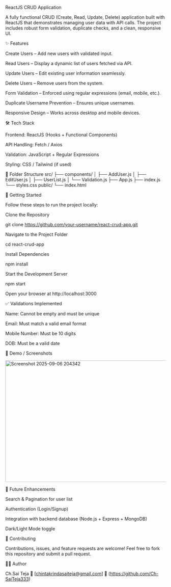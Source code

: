 ReactJS CRUD Application

A fully functional CRUD (Create, Read, Update, Delete) application built with ReactJS that demonstrates managing user data with API calls. The project includes robust form validation, duplicate checks, and a clean, responsive UI.

✨ Features

Create Users – Add new users with validated input.

Read Users – Display a dynamic list of users fetched via API.

Update Users – Edit existing user information seamlessly.

Delete Users – Remove users from the system.

Form Validation – Enforced using regular expressions (email, mobile, etc.).

Duplicate Username Prevention – Ensures unique usernames.

Responsive Design – Works across desktop and mobile devices.

🛠 Tech Stack

Frontend: ReactJS (Hooks + Functional Components)

API Handling: Fetch / Axios

Validation: JavaScript + Regular Expressions

Styling: CSS / Tailwind (if used)

📂 Folder Structure
src/
 ├── components/
 │    ├── AddUser.js
 │    ├── EditUser.js
 │    ├── UserList.js
 │    └── Validation.js
 ├── App.js
 ├── index.js
 └── styles.css
public/
 └── index.html

🚀 Getting Started

Follow these steps to run the project locally:

Clone the Repository

git clone https://github.com/your-username/react-crud-app.git


Navigate to the Project Folder

cd react-crud-app


Install Dependencies

npm install


Start the Development Server

npm start


Open your browser at http://localhost:3000

✅ Validations Implemented

Name: Cannot be empty and must be unique

Email: Must match a valid email format

Mobile Number: Must be 10 digits

DOB: Must be a valid date

📸 Demo / Screenshots

 <img width="1627" height="382" alt="Screenshot 2025-09-06 204342" src="https://github.com/user-attachments/assets/e6e27d92-0ae0-4463-8ecb-a747830d6d47" />



🧭 Future Enhancements

Search & Pagination for user list

Authentication (Login/Signup)

Integration with backend database (Node.js + Express + MongoDB)

Dark/Light Mode toggle

🤝 Contributing

Contributions, issues, and feature requests are welcome!
Feel free to fork this repository and submit a pull request.

👨‍💻 Author

Ch.Sai Teja
📧 [chintakrindasaiteja@gmail.com]
🔗 (https://github.com/Ch-SaiTeja333)


